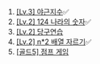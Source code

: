 1. [[Lv.3] 야근지수](https://school.programmers.co.kr/learn/courses/30/lessons/12927)✅
2. [[Lv.2] 124 나라의 숫자](https://school.programmers.co.kr/learn/courses/30/lessons/12899)✅
3. [[Lv.2] 당구연습](https://school.programmers.co.kr/learn/courses/30/lessons/169198)
4. [[Lv.2] n\*2 배열 자르기](https://school.programmers.co.kr/learn/courses/30/lessons/87390)✅
5. [[골드5] 점프 게임](https://www.acmicpc.net/problem/15558)
